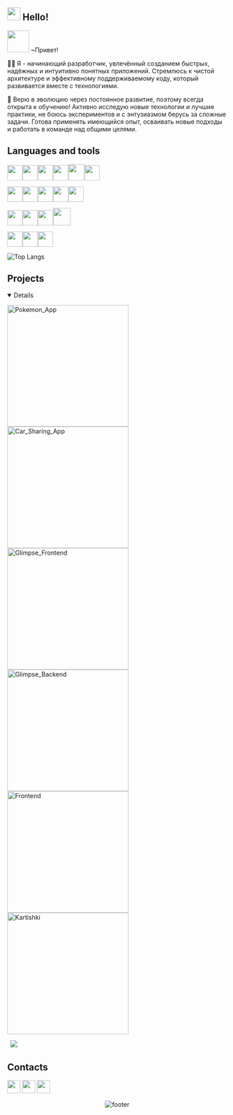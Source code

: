 ## <img src="https://media.giphy.com/media/ObNTw8Uzwy6KQ/giphy.gif" width="30px"> Hello!

<img src="https://media.giphy.com/media/VgCDAzcKvsR6OM0uWg/giphy.gif" width="50" /> ~Привет!

👨‍💻 Я - начинающий разработчик, увлечённый созданием быстрых, надёжных и интуитивно понятных приложений. Стремлюсь к чистой архитектуре и эффективному поддерживаемому коду, который развивается вместе с технологиями. 

🌱 Верю в эволюцию через постоянное развитие, поэтому всегда открыта к обучению! Активно исследую новые технологии и лучшие практики, не боюсь экспериментов и с энтузиазмом берусь за сложные задачи. 
Готова применять имеющийся опыт, осваивать новые подходы и работать в команде над общими целями.

## Languages and tools

<code><img
    height="35" src="https://upload.wikimedia.org/wikipedia/commons/thumb/0/06/Kotlin_Icon.svg/1200px-Kotlin_Icon.svg.png"></code><code><img
    height="35" src="https://upload.wikimedia.org/wikipedia/commons/thumb/c/c3/Python-logo-notext.svg/165px-Python-logo-notext.svg.png?20250701090410"></code><code><img
    height="35" src="https://img.icons8.com/?size=512&id=7AFcZ2zirX6Y&format=png"></code><code><img
    height="35" src="https://cdn.iconscout.com/icon/free/png-256/free-flutter-logo-icon-download-in-svg-png-gif-file-formats--technology-social-media-vol-3-pack-logos-icons-2944876.png"></code><code><img height="37" src="https://cdn.jsdelivr.net/gh/devicons/devicon@latest/icons/java/java-original-wordmark.svg"></code><code><img
    height="35" src="https://skillicons.dev/icons?i=flask"></code>
    
<code><img
    height="35" src="https://upload.wikimedia.org/wikipedia/commons/thumb/c/c1/Android_Studio_icon_%282023%29.svg/192px-Android_Studio_icon_%282023%29.svg.png?20230919062400"></code><code><img height="35" src="https://upload.wikimedia.org/wikipedia/commons/thumb/9/9c/IntelliJ_IDEA_Icon.svg/512px-IntelliJ_IDEA_Icon.svg.png"></code><code><img
    height="35" src="https://upload.wikimedia.org/wikipedia/commons/thumb/1/1d/PyCharm_Icon.svg/768px-PyCharm_Icon.svg.png"></code><code><img height="35" src="https://upload.wikimedia.org/wikipedia/commons/thumb/9/9a/Visual_Studio_Code_1.35_icon.svg/768px-Visual_Studio_Code_1.35_icon.svg.png?20210804221519"></code><code><img height="35" src="https://upload.wikimedia.org/wikipedia/commons/thumb/5/59/Visual_Studio_Icon_2019.svg/768px-Visual_Studio_Icon_2019.svg.png?20210214224138"></code>

<code><img
    height="35" src="https://upload.wikimedia.org/wikipedia/commons/3/33/Figma-logo.svg"></code><code><img
    height="35" src="https://upload.wikimedia.org/wikipedia/commons/thumb/3/3f/Git_icon.svg/2048px-Git_icon.svg.png"></code><code><img height="35" src="https://cdn.jsdelivr.net/gh/devicons/devicon@latest/icons/jira/jira-original-wordmark.svg"></code><code><img height="40" src="https://cdn4.iconfinder.com/data/icons/logos-and-brands/512/97_Docker_logo_logos-512.png"></code>

<code><img
    height="35" src="https://cdn.jsdelivr.net/gh/devicons/devicon@latest/icons/postgresql/postgresql-original-wordmark.svg"></code><code><img height="35" src="https://www.svgrepo.com/show/354202/postman-icon.svg"></code><code><img
    height="35" src="https://upload.wikimedia.org/wikipedia/commons/3/38/SQLite370.svg"></code>

    

![Top Langs](https://github-readme-stats.vercel.app/api/top-langs/?username=nellmory&exclude_repo=)
## Projects
<details open> 
  <!-- Repo info cards - https://github.com/anuraghazra/github-readme-stats -->
  <!-- Small repo cards (fork) - https://github.com/DenverCoder1/github-readme-stats -->
  <p align="left">
      <a href="https://github.com/Nellmory/Pokemon_App"><img width="278" src="https://denvercoder1-github-readme-stats.vercel.app/api/pin/?username=Nellmory&repo=Pokemon_App&description_lines_count=3&locale=ru" alt="Pokemon_App"></a>
    <a href="https://github.com/Nellmory/Car_Sharing_App"><img width="278" src="https://denvercoder1-github-readme-stats.vercel.app/api/pin/?username=Nellmory&repo=Car_Sharing_App&description_lines_count=3&locale=ru" alt="Car_Sharing_App"></a>
      <a href="https://github.com/Nellmory/Glimpse_Frontend"><img width="278" src="https://denvercoder1-github-readme-stats.vercel.app/api/pin/?username=Nellmory&repo=Glimpse_Frontend&description_lines_count=3&locale=ru" alt="Glimpse_Frontend"></a>
    <a href="https://github.com/Nellmory/Glimpse_Backend"><img width="278" src="https://denvercoder1-github-readme-stats.vercel.app/api/pin/?username=Nellmory&repo=Glimpse_Backend&description_lines_count=3&locale=ru" alt="Glimpse_Backend"></a>
    <a href="https://github.com/GAMNAP-Firefly/Frontend/tree/develop"><img width="278" src="https://denvercoder1-github-readme-stats.vercel.app/api/pin/?username=GAMNAP-Firefly&repo=Frontend&description_lines_count=3&locale=ru&show_owner=true" alt="Frontend"></a>
    <a href="https://github.com/Nellmory/Kartishki"><img width="278" src="https://denvercoder1-github-readme-stats.vercel.app/api/pin/?username=Nellmory&repo=Kartishki&description_lines_count=3&locale=ru" alt="Kartishki"></a>
  </p>
</details>
<code> <a href="https://github.com/Nellmory?tab=repositories"><img src="https://img.shields.io/badge/Все%20мои%20репозитории%20-gray"/></a></code>

## Contacts
<code><a href="https://t.me/Hidorysen"><img height="30" src="https://upload.wikimedia.org/wikipedia/commons/8/83/Telegram_2019_Logo.svg"></a></code> <code><a href="mailto: agapova.nelli@gmail.com"><img height="30" src="https://static.vecteezy.com/system/resources/previews/022/613/021/non_2x/google-mail-gmail-icon-logo-symbol-free-png.png"></a></code> <code><a href="https://vk.com/nellmory"><img height="30" src="https://cdn-icons-png.freepik.com/512/15707/15707808.png?ga=GA1.1.1700754748.1740168983"></a></code>
<div align="center" width="100">
  <img src="https://capsule-render.vercel.app/api?color=0:1408d0,50:0860d0,100:08c4d0&height=100&section=footer&fontSize=30&type=waving&fontColor=fefefe"
  alt="footer" />
</div>
